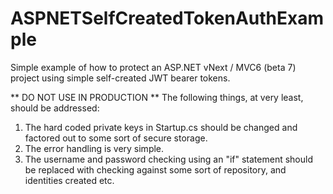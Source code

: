 # ASPNETSelfCreatedTokenAuthExample
Simple example of how to protect an ASP.NET vNext / MVC6 (beta 7) project using simple self-created JWT bearer tokens.

** DO NOT USE IN PRODUCTION **
The following things, at very least, should be addressed:
1. The hard coded private keys in Startup.cs should be changed and factored out to some sort of secure storage.
1. The error handling is very simple.
1. The username and password checking using an "if" statement should be replaced with checking against some sort of repository, and identities created etc.
